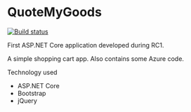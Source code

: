 # QuoteMyGoods

[![Build status](https://ci.appveyor.com/api/projects/status/4nyhjj4gy4dhul9x?svg=true)](https://ci.appveyor.com/project/alexlogan-io/quotemygoods)

First ASP.NET Core application developed during RC1.

A simple shopping cart app. Also contains some Azure code.

Technology used
 - ASP.NET Core
 - Bootstrap
 - jQuery
